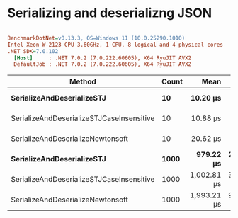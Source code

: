 # Serializing and deserializng JSON

``` ini

BenchmarkDotNet=v0.13.3, OS=Windows 11 (10.0.25290.1010)
Intel Xeon W-2123 CPU 3.60GHz, 1 CPU, 8 logical and 4 physical cores
.NET SDK=7.0.102
  [Host]     : .NET 7.0.2 (7.0.222.60605), X64 RyuJIT AVX2
  DefaultJob : .NET 7.0.2 (7.0.222.60605), X64 RyuJIT AVX2


```
|                                    Method | Count |        Mean |     Error |     StdDev |      Median |      Gen0 |   Gen1 |  Allocated |
|------------------------------------------ |------ |------------:|----------:|-----------:|------------:|----------:|-------:|-----------:|
|                **SerializeAndDeserializeSTJ** |    **10** |    **10.20 μs** |  **0.283 μs** |   **0.829 μs** |    **10.07 μs** |    **0.8087** |      **-** |    **3.44 KB** |
| SerializeAndDeserializeSTJCaseInsensitive |    10 |    10.88 μs |  0.332 μs |   0.968 μs |    10.83 μs |    0.8545 | 0.0305 |    3.74 KB |
|         SerializeAndDeserializeNewtonsoft |    10 |    20.62 μs |  0.618 μs |   1.774 μs |    20.85 μs |   10.0098 |      - |   42.27 KB |
|                **SerializeAndDeserializeSTJ** |  **1000** |   **979.22 μs** | **26.773 μs** |  **78.520 μs** |   **973.60 μs** |   **83.9844** |      **-** |  **359.22 KB** |
| SerializeAndDeserializeSTJCaseInsensitive |  1000 | 1,002.81 μs | 39.130 μs | 113.524 μs | 1,002.66 μs |   83.9844 |      - |  359.56 KB |
|         SerializeAndDeserializeNewtonsoft |  1000 | 1,993.21 μs | 90.092 μs | 258.491 μs | 1,923.06 μs | 1003.9063 |      - | 4242.03 KB |
